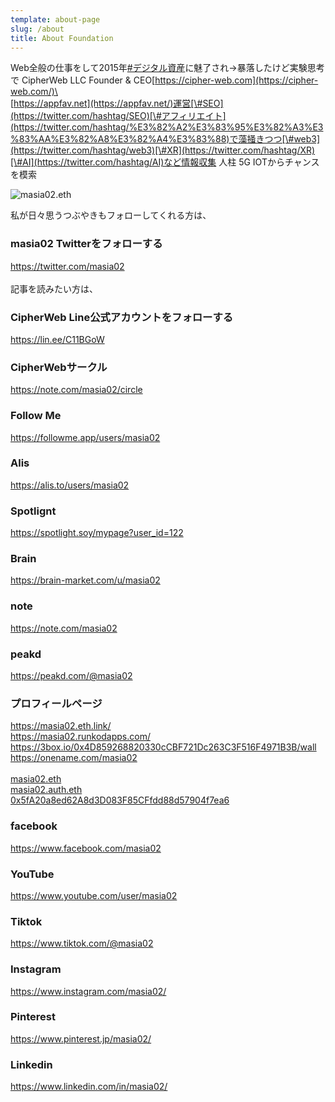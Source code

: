```yaml
---
template: about-page
slug: /about
title: About Foundation
---
```

Web全般の仕事をして2015年[\#デジタル資産](https://twitter.com/hashtag/%E3%83%87%E3%82%B8%E3%82%BF%E3%83%AB%E8%B3%87%E7%94%A3)に魅了され→暴落したけど実験思考で CipherWeb LLC Founder & CEO[https://cipher-web.com](https://cipher-web.com/)\
\
[https://appfav.net](https://appfav.net/)運営[\#SEO](https://twitter.com/hashtag/SEO)[\#アフィリエイト](https://twitter.com/hashtag/%E3%82%A2%E3%83%95%E3%82%A3%E3%83%AA%E3%82%A8%E3%82%A4%E3%83%88)で藻掻きつつ[\#web3](https://twitter.com/hashtag/web3)[\#XR](https://twitter.com/hashtag/XR)[\#AI](https://twitter.com/hashtag/AI)など情報収集 人柱 5G IOTからチャンスを模索

![masia02.eth](/assets/mgwnfd8tadoh.jpg "masia02.eth")

私が日々思うつぶやきもフォローしてくれる方は、

### masia02 Twitterをフォローする

<https://twitter.com/masia02>\
\
記事を読みたい方は、

### CipherWeb Line公式アカウントをフォローする

<https://lin.ee/C11BGoW>

### CipherWebサークル

<https://note.com/masia02/circle>

### Follow Me

<https://followme.app/users/masia02>

### Alis

<https://alis.to/users/masia02>

### Spotlignt

<https://spotlight.soy/mypage?user_id=122>

### Brain

<https://brain-market.com/u/masia02>

### note

<https://note.com/masia02>

### peakd

<https://peakd.com/@masia02>

### プロフィールページ

<https://masia02.eth.link/>\
<https://masia02.runkodapps.com/>\
<https://3box.io/0x4D859268820330cCBF721Dc263C3F516F4971B3B/wall>\
<https://onename.com/masia02>\
\
[masia02.eth](https://etherscan.io/address/masia02.eth "See this address on the blockchain explorer")\
[masia02.auth.eth](https://etherscan.io/address/masia02.auth.eth "See this address on the blockchain explorer")\
[0x5fA20a8ed62A8d3D083F85CFfdd88d57904f7ea6](https://etherscan.io/address/0x5fA20a8ed62A8d3D083F85CFfdd88d57904f7ea6)

### facebook

<https://www.facebook.com/masia02>

### YouTube

<https://www.youtube.com/user/masia02>

### Tiktok

<https://www.tiktok.com/@masia02>

### Instagram

<https://www.instagram.com/masia02/>

### Pinterest

<https://www.pinterest.jp/masia02/>

### Linkedin

<https://www.linkedin.com/in/masia02/>